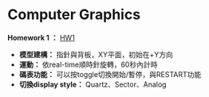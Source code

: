 # Computer Graphics

**Homework 1 ：** [HW1](https://tengshine.github.io/ComputerGraphics/HW1/HW1)

- **模型建構：** 指針與背板，XY平面，初始在+Y方向
- **運動：** 依real-time順時針旋轉，60秒內計時
- **碼表功能：** 可以按toggle切換開始/暫停，與RESTART功能
- **切換display style：** Quartz、Sector、Analog
